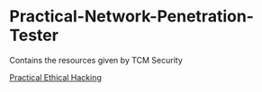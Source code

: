 # Practical-Network-Penetration-Tester
Contains the resources given by TCM Security

[Practical Ethical Hacking](https://notesbyaayush.notion.site/PEH-Resources-b1849242c0eb4b27a040850a20274c35)

